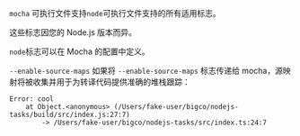 `mocha` 可执行文件支持`node`可执行文件支持的所有适用标志。

这些标志因您的 Node.js 版本而异。

`node`标志可以在 Mocha 的配置中定义。

`--enable-source-maps`
如果将 `--enable-source-maps` 标志传递给 mocha，源映射将被收集并用于为转译代码提供准确的堆栈跟踪：
```
Error: cool
    at Object.<anonymous> (/Users/fake-user/bigco/nodejs-tasks/build/src/index.js:27:7)
        -> /Users/fake-user/bigco/nodejs-tasks/src/index.ts:24:7
```